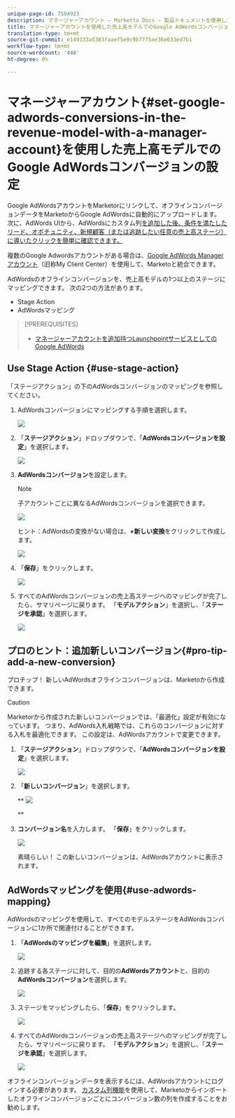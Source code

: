 ```yaml
---
unique-page-id: 7504923
description: マネージャーアカウント — Marketto Docs — 製品ドキュメントを使用した売上高モデルでのGoogle AdWordsコンバージョンの設定
title: マネージャーアカウントを使用した売上高モデルでのGoogle AdWordsコンバージョンの設定
translation-type: tm+mt
source-git-commit: e149133a5383faaef5e9c9b7775ae36e633ed7b1
workflow-type: tm+mt
source-wordcount: '448'
ht-degree: 0%

---
```



# マネージャーアカウント{#set-google-adwords-conversions-in-the-revenue-model-with-a-manager-account}を使用した売上高モデルでのGoogle AdWordsコンバージョンの設定

Google AdWordsアカウントをMarketorにリンクして、オフラインコンバージョンデータをMarketoからGoogle AdWordsに自動的にアップロードします。 次に、AdWords UIから、AdWordsにカスタム列[を追加した後、条件を満たしたリード、オポチュニティ、新規顧客（または追跡したい任意の売上高ステージ）に導いたクリックを簡単に確認できます。](https://support.google.com/adwords/answer/3073556)

複数のGoogle Adwordsアカウントがある場合は、[Google AdWords Managerアカウント](https://www.google.com/adwords/manager-accounts/)（旧称My Client Center）を使用して、Marketoと統合できます。

AdWordsのオフラインコンバージョンを、売上高モデルの1つ以上のステージにマッピングできます。 次の2つの方法があります。

* Stage Action
* AdWordsマッピング

>[!PREREQUISITES]
>
>* [マネージャーアカウントを追加持つLaunchpointサービスとしてのGoogle AdWords](../../../../product-docs/administration/additional-integrations/add-google-adwords-as-a-launchpoint-service-with-a-manager-account.md)

>



## Use Stage Action {#use-stage-action}

「ステージアクション」の下のAdWordsコンバージョンのマッピングを参照してください。

1. AdWordsコンバージョンにマッピングする手順を選択します。

   ![](assets/image2015-2-26-16-3a40-3a2.png)

1. 「**ステージアクション**」ドロップダウンで、「**AdWordsコンバージョンを設定**」を選択します。

   ![](assets/image2015-2-26-16-3a52-3a24.png)

1. **AdWordsコンバージョン**&#x200B;を設定します。

   >[!NOTE]
   >
   >子アカウントごとに異なるAdWordsコンバージョンを選択できます。

   ![](assets/image2015-3-27-17-3a16-3a37.png)

   ヒント：AdWordsの変換がない場合は、**+新しい変換**&#x200B;をクリックして作成します。

   ![](assets/image2015-3-27-17-3a18-3a58.png)

1. 「**保存**」をクリックします。

   ![](assets/image2015-3-27-17-3a21-3a15.png)

1. すべてのAdWordsコンバージョンの売上高ステージへのマッピングが完了したら、サマリページに戻ります。 「**モデルアクション**」を選択し、「**ステージを承認**」を選択します。

   ![](assets/image2015-2-27-12-3a20-3a20.png)

## プロのヒント：追加新しいコンバージョン{#pro-tip-add-a-new-conversion}

プロチップ！ 新しいAdWordsオフラインコンバージョンは、Marketoから作成できます。

>[!CAUTION]
>
>Marketorから作成された新しいコンバージョンでは、「最適化」設定が有効になっています。 つまり、AdWords入札戦略では、これらのコンバージョンに対する入札を最適化できます。 この設定は、AdWordsアカウントで変更できます。

1. 「**ステージアクション**」ドロップダウンで、「**AdWordsコンバージョンを設定**」を選択します。

   ![](assets/image2015-2-26-16-3a52-3a24.png)

1. 「**新しいコンバージョン**」を選択します。

   ** ![](assets/image2015-3-27-17-3a23-3a13.png)

   **

1. **コンバージョン名**&#x200B;を入力します。 「**保存**」をクリックします。

   ![](assets/image2015-3-27-17-3a24-3a49.png)

   素晴らしい！ この新しいコンバージョンは、AdWordsアカウントに表示されます。

## AdWordsマッピングを使用{#use-adwords-mapping}

AdWordsのマッピングを使用して、すべてのモデルステージをAdWordsコンバージョンに1か所で関連付けることができます。

1. 「**AdWordsのマッピングを編集**」を選択します。

   ![](assets/image2015-2-26-17-3a3-3a29.png)

1. 追跡する各ステージに対して、目的の&#x200B;**AdWordsアカウント**&#x200B;と、目的の&#x200B;**AdWordsコンバージョン**&#x200B;を選択します。

   ![](assets/image2015-3-27-17-3a30-3a15.png)

1. ステージをマッピングしたら、「**保存**」をクリックします。

   ![](assets/image2015-3-27-17-3a30-3a48.png)

1. すべてのAdWordsコンバージョンの売上高ステージへのマッピングが完了したら、サマリページに戻ります。 「**モデルアクション**」を選択し、「**ステージを承認**」を選択します。

   ![](assets/image2015-2-27-12-3a20-3a20.png)

オフラインコンバージョンデータを表示するには、AdWordsアカウントにログインする必要があります。 [カスタム列機能](https://support.google.com/adwords/answer/3073556)を使用して、Marketoからインポートしたオフラインコンバージョンごとにコンバージョン数の列を作成することをお勧めします。
